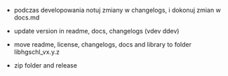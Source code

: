 * podczas developowania notuj zmiany w changelogs, i dokonuj zmian w docs.md

* update version in readme, docs, changelogs (vdev ddev)

* move readme, license, changelogs, docs and library to folder libhgschl_vx.y.z
* zip folder and release